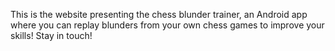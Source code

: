 This is the website presenting the chess blunder trainer, an Android app where you can replay blunders from your own chess games to improve your skills! Stay in touch!
